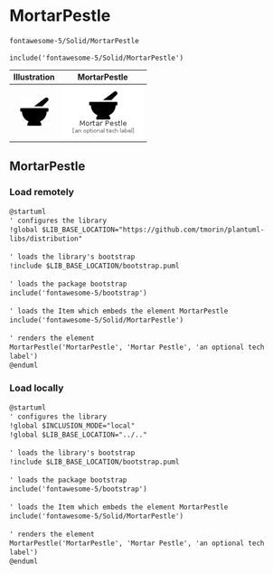 # MortarPestle


```text
fontawesome-5/Solid/MortarPestle
```

```text
include('fontawesome-5/Solid/MortarPestle')
```



| Illustration | MortarPestle |
| :---: | :---: |
| ![illustration for Illustration](../../fontawesome-5/Solid/MortarPestle.png) | ![illustration for MortarPestle](../../fontawesome-5/Solid/MortarPestle.Local.png) |




## MortarPestle

### Load remotely
```plantuml
@startuml
' configures the library
!global $LIB_BASE_LOCATION="https://github.com/tmorin/plantuml-libs/distribution"

' loads the library's bootstrap
!include $LIB_BASE_LOCATION/bootstrap.puml

' loads the package bootstrap
include('fontawesome-5/bootstrap')

' loads the Item which embeds the element MortarPestle
include('fontawesome-5/Solid/MortarPestle')

' renders the element
MortarPestle('MortarPestle', 'Mortar Pestle', 'an optional tech label')
@enduml
```

### Load locally
```plantuml
@startuml
' configures the library
!global $INCLUSION_MODE="local"
!global $LIB_BASE_LOCATION="../.."

' loads the library's bootstrap
!include $LIB_BASE_LOCATION/bootstrap.puml

' loads the package bootstrap
include('fontawesome-5/bootstrap')

' loads the Item which embeds the element MortarPestle
include('fontawesome-5/Solid/MortarPestle')

' renders the element
MortarPestle('MortarPestle', 'Mortar Pestle', 'an optional tech label')
@enduml
```

